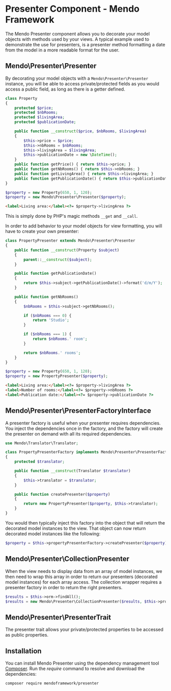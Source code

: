 # Presenter Component - Mendo Framework

The Mendo Presenter component allows you to decorate your model objects with methods used by your views. A typical example used to demonstrate the use for presenters, is a presenter method formatting a date from the model in a more readable format for the user.

## Mendo\Presenter\Presenter

By decorating your model objects with a ```Mendo\Presenter\Presenter``` instance, you will be able to access private/protected fields as you would access a public field, as long as there is a getter defined.

```php
class Property
{
    protected $price;
    protected $nbRooms;
    protected $livingArea;
    protected $publicationDate;

    public function __construct($price, $nbRooms, $livingArea)
    {
        $this->price = $price;
        $this->nbRooms = $nbRooms;
        $this->livingArea = $livingArea;
        $this->publicationDate = new \DateTime();
    }
    public function getPrice() { return $this->price; }
    public function getNbRooms() { return $this->nbRooms; }
    public function getLivingArea() { return $this->livingArea; }
    public function getPublicationDate() { return $this->publicationDate; }
}

$property = new Property(650, 1, 120);
$property = new Mendo\Presenter\Presenter($property);
```
```html
<label>Living area:</label><?= $property->livingArea ?>
```

This is simply done by PHP's magic methods ```__get``` and ```__call```.

In order to add behavior to your model objects for view formatting, you will have to create your own presenter:

```php
class PropertyPresenter extends Mendo\Presenter\Presenter
{
    public function __construct(Property $subject)
    {
        parent::__construct($subject);
    }

    public function getPublicationDate()
    {
        return $this->subject->getPublicationDate()->format('d/m/Y');
    }

    public function getNbRooms()
    {
        $nbRooms = $this->subject->getNbRooms();

        if ($nbRooms === 0) {
            return 'Studio';
        }

        if ($nbRooms === 1) {
            return $nbRooms.' room';
        }

        return $nbRooms.' rooms';
    }
}

$property = new Property(650, 1, 120);
$property = new PropertyPresenter($property);
```
```html
<label>Living area:</label><?= $property->livingArea ?>
<label>Number of rooms:</label><?= $property->nbRooms ?>
<label>Publication date:</label><?= $property->publicationDate ?>
```

## Mendo\Presenter\PresenterFactoryInterface

A presenter factory is useful when your presenter requires dependencies.
You inject the dependencies once in the factory, and the factory will create the presenter on demand with all its required dependencies.

```php
use Mendo\Translator\Translator;

class PropertyPresenterFactory implements Mendo\Presenter\PresenterFactoryInterface
{
    protected $translator;

    public function __construct(Translator $translator)
    {
        $this->translator = $translator;
    }

    public function createPresenter($property)
    {
        return new PropertyPresenter($property, $this->translator);
    }
}
```

You would then typically inject this factory into the object that will return the decorated model instances to the view. That object can now return decorated model instances like the following:

```php
$property = $this->propertyPresenterFactory->createPresenter($property);
```

## Mendo\Presenter\CollectionPresenter

When the view needs to display data from an array of model instances, we then need to wrap this array in order to return our presenters (decorated model instances) for each array access. The collection wrapper requires a presenter factory in order to return the right presenters.

```php
$results = $this->orm->findAll();
$results = new Mendo\Presenter\CollectionPresenter($results, $this->propertyPresenterFactory);
```

## Mendo\Presenter\PresenterTrait

The presenter trait allows your private/protected properties to be accessed as public properties.

## Installation

You can install Mendo Presenter using the dependency management tool [Composer](https://getcomposer.org/).
Run the *require* command to resolve and download the dependencies:

```
composer require mendoframework/presenter
```